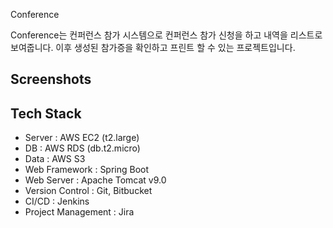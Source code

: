 Conference

Conference는 컨퍼런스 참가 시스템으로 컨퍼런스 참가 신청을 하고 내역을 리스트로 보여줍니다.
이후 생성된 참가증을 확인하고 프린트 할 수 있는 프로젝트입니다.

Screenshots
----------


Tech Stack
----------
* Server : AWS EC2 (t2.large)
* DB : AWS RDS (db.t2.micro)
* Data : AWS S3
* Web Framework : Spring Boot
* Web Server : Apache Tomcat v9.0
* Version Control : Git, Bitbucket
* CI/CD : Jenkins
* Project Management : Jira

